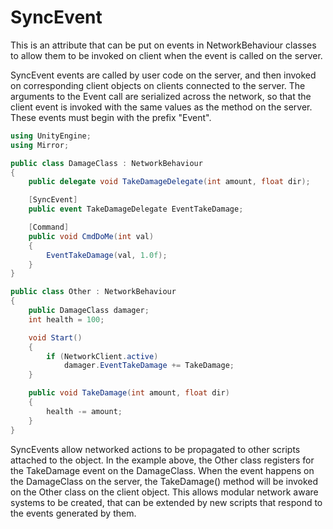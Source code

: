 # SyncEvent

This is an attribute that can be put on events in NetworkBehaviour classes to allow them to be invoked on client when the event is called on the server.

SyncEvent events are called by user code on the server, and then invoked on corresponding client objects on clients connected to the server. The arguments to the Event call are serialized across the network, so that the client event is invoked with the same values as the method on the server. These events must begin with the prefix "Event".

``` cs
using UnityEngine;
using Mirror;

public class DamageClass : NetworkBehaviour
{
    public delegate void TakeDamageDelegate(int amount, float dir);

    [SyncEvent]
    public event TakeDamageDelegate EventTakeDamage;

    [Command]
    public void CmdDoMe(int val)
    {
        EventTakeDamage(val, 1.0f);
    }
}

public class Other : NetworkBehaviour
{
    public DamageClass damager;
    int health = 100;

    void Start()
    {
        if (NetworkClient.active)
            damager.EventTakeDamage += TakeDamage;
    }

    public void TakeDamage(int amount, float dir)
    {
        health -= amount;
    }
}
```

SyncEvents allow networked actions to be propagated to other scripts attached to the object. In the example above, the Other class registers for the TakeDamage event on the DamageClass. When the event happens on the DamageClass on the server, the TakeDamage() method will be invoked on the Other class on the client object. This allows modular network aware systems to be created, that can be extended by new scripts that respond to the events generated by them.
